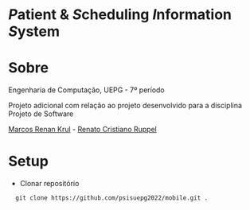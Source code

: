 # ***P***atient & ***S***cheduling ***I***nformation ***S***ystem

# Sobre

Engenharia de Computação, UEPG - 7º período

Projeto adicional com relação ao projeto desenvolvido para a disciplina Projeto de Software

[Marcos Renan Krul](https://github.com/MarcosKrul) - [Renato Cristiano Ruppel](https://github.com/HERuppel)

# Setup

* Clonar repositório

```
  git clone https://github.com/psisuepg2022/mobile.git .
```
